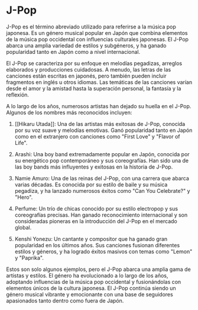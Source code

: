 # J-Pop

J-Pop es el término abreviado utilizado para referirse a la música pop japonesa. Es un género musical popular en Japón que combina elementos de la música pop occidental con influencias culturales japonesas. El J-Pop abarca una amplia variedad de estilos y subgéneros, y ha ganado popularidad tanto en Japón como a nivel internacional.

El J-Pop se caracteriza por su enfoque en melodías pegadizas, arreglos elaborados y producciones cuidadosas. A menudo, las letras de las canciones están escritas en japonés, pero también pueden incluir fragmentos en inglés u otros idiomas. Las temáticas de las canciones varían desde el amor y la amistad hasta la superación personal, la fantasía y la reflexión.

A lo largo de los años, numerosos artistas han dejado su huella en el J-Pop. Algunos de los nombres más reconocidos incluyen:

1. [[Hikaru Utada]]: Una de las artistas más exitosas de J-Pop, conocida por su voz suave y melodías emotivas. Ganó popularidad tanto en Japón como en el extranjero con canciones como "First Love" y "Flavor of Life".
    
2. Arashi: Una boy band extremadamente popular en Japón, conocida por su energético pop contemporáneo y sus coreografías. Han sido una de las boy bands más influyentes y exitosas en la historia de J-Pop.
    
3. Namie Amuro: Una de las reinas del J-Pop, con una carrera que abarca varias décadas. Es conocida por su estilo de baile y su música pegadiza, y ha lanzado numerosos éxitos como "Can You Celebrate?" y "Hero".
    
4. Perfume: Un trío de chicas conocido por su estilo electropop y sus coreografías precisas. Han ganado reconocimiento internacional y son consideradas pioneras en la introducción del J-Pop en el mercado global.
    
5. Kenshi Yonezu: Un cantante y compositor que ha ganado gran popularidad en los últimos años. Sus canciones fusionan diferentes estilos y géneros, y ha logrado éxitos masivos con temas como "Lemon" y "Paprika".
    

Estos son solo algunos ejemplos, pero el J-Pop abarca una amplia gama de artistas y estilos. El género ha evolucionado a lo largo de los años, adoptando influencias de la música pop occidental y fusionándolas con elementos únicos de la cultura japonesa. El J-Pop continúa siendo un género musical vibrante y emocionante con una base de seguidores apasionados tanto dentro como fuera de Japón.